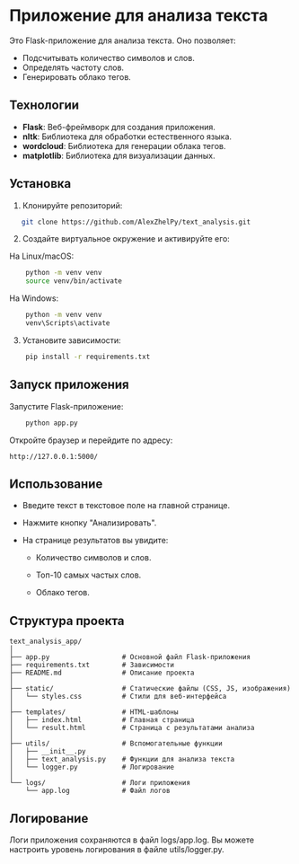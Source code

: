 # Приложение для анализа текста

Это Flask-приложение для анализа текста. Оно позволяет:
- Подсчитывать количество символов и слов.
- Определять частоту слов.
- Генерировать облако тегов.

## Технологии

- **Flask**: Веб-фреймворк для создания приложения.
- **nltk**: Библиотека для обработки естественного языка.
- **wordcloud**: Библиотека для генерации облака тегов.
- **matplotlib**: Библиотека для визуализации данных.

## Установка

1. Клонируйте репозиторий:

```bash
   git clone https://github.com/AlexZhelPy/text_analysis.git
```
2. Создайте виртуальное окружение и активируйте его:

На Linux/macOS:

```bash
    python -m venv venv
    source venv/bin/activate
```
    
На Windows:

```bash
    python -m venv venv
    venv\Scripts\activate
```
3. Установите зависимости:

```bash
    pip install -r requirements.txt
```
## Запуск приложения
Запустите Flask-приложение:

```bash
    python app.py
```
Откройте браузер и перейдите по адресу:

```Copy
http://127.0.0.1:5000/
```
## Использование
- Введите текст в текстовое поле на главной странице.

- Нажмите кнопку "Анализировать".

- На странице результатов вы увидите:

  * Количество символов и слов.

  * Топ-10 самых частых слов.

  * Облако тегов.

## Структура проекта
```Copy
text_analysis_app/
│
├── app.py                  # Основной файл Flask-приложения
├── requirements.txt        # Зависимости
├── README.md               # Описание проекта
│
├── static/                 # Статические файлы (CSS, JS, изображения)
│   └── styles.css          # Стили для веб-интерфейса
│
├── templates/              # HTML-шаблоны
│   ├── index.html          # Главная страница
│   └── result.html         # Страница с результатами анализа
│
├── utils/                  # Вспомогательные функции
│   ├── __init__.py
│   ├── text_analysis.py    # Функции для анализа текста
│   └── logger.py           # Логирование
│
└── logs/                   # Логи приложения
    └── app.log             # Файл логов
```
## Логирование
Логи приложения сохраняются в файл logs/app.log. Вы можете настроить уровень логирования в файле utils/logger.py.